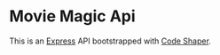 # Movie Magic Api

This is an [Express](https://expressjs.com/) API bootstrapped with
[Code Shaper](https://code-shaper.dev).
